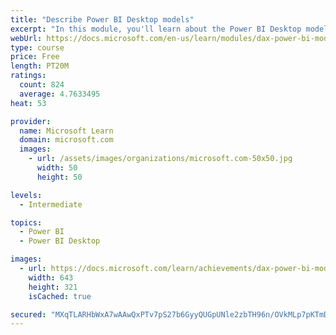 ```yaml
---
title: "Describe Power BI Desktop models"
excerpt: "In this module, you'll learn about the Power BI Desktop model structure, star schema design basics, analytics queries, and report visual configuration. This module provides a strong foundation on which you can learn to optimize model designs and add model calculations."
webUrl: https://docs.microsoft.com/en-us/learn/modules/dax-power-bi-models/
type: course
price: Free
length: PT20M
ratings:
  count: 824
  average: 4.7633495
heat: 53

provider:
  name: Microsoft Learn
  domain: microsoft.com
  images:
    - url: /assets/images/organizations/microsoft.com-50x50.jpg
      width: 50
      height: 50

levels:
  - Intermediate

topics:
  - Power BI
  - Power BI Desktop

images:
  - url: https://docs.microsoft.com/learn/achievements/dax-power-bi-models-social.png
    width: 643
    height: 321
    isCached: true

secured: "MXqTLARHbWxA7wAAwQxPTv7pS27b6GyyQUGpUNle2zbTH96n/OVkMLp7pKTmDc4oG4hcB8KsTQ8ojToCFy9eZz6OJLbf+8ldNnM4Jy6j6GwEKTBFgOIYWHQPXSLuOzsDO44qzWgCDyf6WWkOefaH+JHsU0pOB7MqDN45BZ2uIsZagV72EiSavPCYsWQVzbgHs1tD8EZvN/k88JQqG+yR3GLmQMygzVIpalQ+TvKMgD/D6jFGF24WdsNGE/alz86nNSP7nxPFz0VxbBRBnlZeEKPNaWLz9bb6OrVo6AA2G2MmxNNesi32k7u4dWVHYF59yn6pTbfEZPrhzbzpSei7e8UDZXAKvG+tv0kB+z7pNiVGZN6HcLzdDpfkaJ+J8dOXxHjG5QmuCHJmKGzpkB4TkwrTV89nV34OvsO3zZ/0sXE=;em8ATQn0O866X7h+ifGnsA=="
---
```


